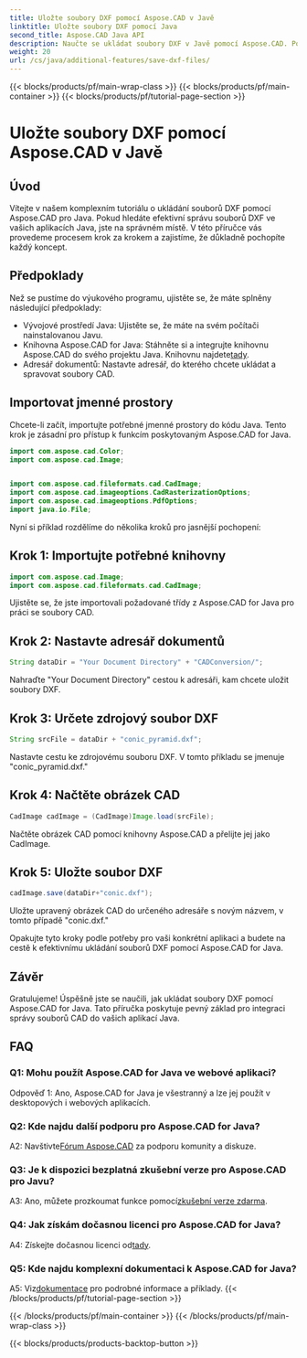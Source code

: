 ```yaml
---
title: Uložte soubory DXF pomocí Aspose.CAD v Javě
linktitle: Uložte soubory DXF pomocí Java
second_title: Aspose.CAD Java API
description: Naučte se ukládat soubory DXF v Javě pomocí Aspose.CAD. Postupujte podle našeho podrobného průvodce pro efektivní správu souborů CAD.
weight: 20
url: /cs/java/additional-features/save-dxf-files/
---
```


{{< blocks/products/pf/main-wrap-class >}}
{{< blocks/products/pf/main-container >}}
{{< blocks/products/pf/tutorial-page-section >}}

# Uložte soubory DXF pomocí Aspose.CAD v Javě

## Úvod

Vítejte v našem komplexním tutoriálu o ukládání souborů DXF pomocí Aspose.CAD pro Java. Pokud hledáte efektivní správu souborů DXF ve vašich aplikacích Java, jste na správném místě. V této příručce vás provedeme procesem krok za krokem a zajistíme, že důkladně pochopíte každý koncept.

## Předpoklady

Než se pustíme do výukového programu, ujistěte se, že máte splněny následující předpoklady:

- Vývojové prostředí Java: Ujistěte se, že máte na svém počítači nainstalovanou Javu.
-  Knihovna Aspose.CAD for Java: Stáhněte si a integrujte knihovnu Aspose.CAD do svého projektu Java. Knihovnu najdete[tady](https://releases.aspose.com/cad/java/).
- Adresář dokumentů: Nastavte adresář, do kterého chcete ukládat a spravovat soubory CAD.

## Importovat jmenné prostory

Chcete-li začít, importujte potřebné jmenné prostory do kódu Java. Tento krok je zásadní pro přístup k funkcím poskytovaným Aspose.CAD for Java.

```java
import com.aspose.cad.Color;
import com.aspose.cad.Image;


import com.aspose.cad.fileformats.cad.CadImage;
import com.aspose.cad.imageoptions.CadRasterizationOptions;
import com.aspose.cad.imageoptions.PdfOptions;
import java.io.File;
```

Nyní si příklad rozdělíme do několika kroků pro jasnější pochopení:

## Krok 1: Importujte potřebné knihovny

```java
import com.aspose.cad.Image;
import com.aspose.cad.fileformats.cad.CadImage;
```

Ujistěte se, že jste importovali požadované třídy z Aspose.CAD for Java pro práci se soubory CAD.

## Krok 2: Nastavte adresář dokumentů

```java
String dataDir = "Your Document Directory" + "CADConversion/";
```

Nahraďte "Your Document Directory" cestou k adresáři, kam chcete uložit soubory DXF.

## Krok 3: Určete zdrojový soubor DXF

```java
String srcFile = dataDir + "conic_pyramid.dxf";
```

Nastavte cestu ke zdrojovému souboru DXF. V tomto příkladu se jmenuje "conic_pyramid.dxf."

## Krok 4: Načtěte obrázek CAD

```java
CadImage cadImage = (CadImage)Image.load(srcFile);
```

Načtěte obrázek CAD pomocí knihovny Aspose.CAD a přelijte jej jako CadImage.

## Krok 5: Uložte soubor DXF

```java
cadImage.save(dataDir+"conic.dxf");
```

Uložte upravený obrázek CAD do určeného adresáře s novým názvem, v tomto případě "conic.dxf."

Opakujte tyto kroky podle potřeby pro vaši konkrétní aplikaci a budete na cestě k efektivnímu ukládání souborů DXF pomocí Aspose.CAD for Java.

## Závěr

Gratulujeme! Úspěšně jste se naučili, jak ukládat soubory DXF pomocí Aspose.CAD for Java. Tato příručka poskytuje pevný základ pro integraci správy souborů CAD do vašich aplikací Java.

## FAQ

### Q1: Mohu použít Aspose.CAD for Java ve webové aplikaci?

Odpověď 1: Ano, Aspose.CAD for Java je všestranný a lze jej použít v desktopových i webových aplikacích.

### Q2: Kde najdu další podporu pro Aspose.CAD for Java?

 A2: Navštivte[Fórum Aspose.CAD](https://forum.aspose.com/c/cad/19) za podporu komunity a diskuze.

### Q3: Je k dispozici bezplatná zkušební verze pro Aspose.CAD pro Javu?

 A3: Ano, můžete prozkoumat funkce pomocí[zkušební verze zdarma](https://releases.aspose.com/).

### Q4: Jak získám dočasnou licenci pro Aspose.CAD for Java?

 A4: Získejte dočasnou licenci od[tady](https://purchase.aspose.com/temporary-license/).

### Q5: Kde najdu komplexní dokumentaci k Aspose.CAD for Java?

 A5: Viz[dokumentace](https://reference.aspose.com/cad/java/) pro podrobné informace a příklady.
{{< /blocks/products/pf/tutorial-page-section >}}

{{< /blocks/products/pf/main-container >}}
{{< /blocks/products/pf/main-wrap-class >}}

{{< blocks/products/products-backtop-button >}}
